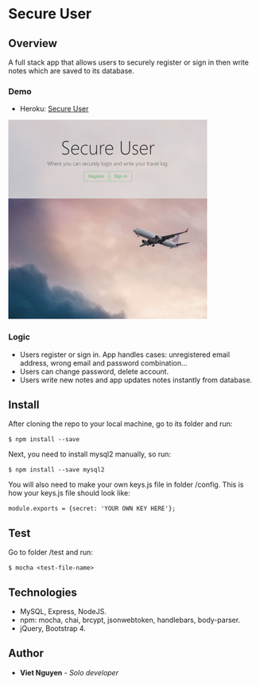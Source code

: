# Secure User

## Overview
A full stack app that allows users to securely register or sign in then write notes which are saved to its database.

### Demo
* Heroku: [Secure User](https://viet-secure-user.herokuapp.com/)
<img src="https://github.com/nguyendviet/Secure-User/blob/master/github.png" width="400"/>

### Logic
* Users register or sign in. App handles cases: unregistered email address, wrong email and password combination...
* Users can change password, delete account.
* Users write new notes and app updates notes instantly from database.

## Install
After cloning the repo to your local machine, go to its folder and run:
```
$ npm install --save
```
Next, you need to install mysql2 manually, so run:
```
$ npm install --save mysql2
```
You will also need to make your own keys.js file in folder /config. This is how your keys.js file should look like:
```
module.exports = {secret: 'YOUR OWN KEY HERE'};
```

## Test
Go to folder /test and run:
```
$ mocha <test-file-name>
```
## Technologies
* MySQL, Express, NodeJS.
* npm: mocha, chai, brcypt, jsonwebtoken, handlebars, body-parser.
* jQuery, Bootstrap 4.

## Author
* **Viet Nguyen** - *Solo developer*
